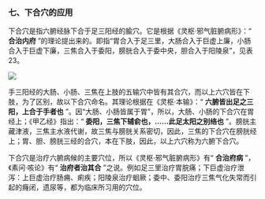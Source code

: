 ### 七、下合穴的应用

下合穴是指六腑经脉下合于足三阳经的腧穴。它是根据《灵枢·邪气脏腑病形》：“ **合治内府** ”的理论提出来的。即指“胃合入于足三里，大肠合入于巨虚上廉，小肠合入于巨虚下廉，三焦合入于委阳，膀胱合入于委中央，胆合入于阳陵泉”，见表23。

![](./img/表23.jpg)

手三阳经的大肠、小肠、三焦在上肢的五输穴中皆有其合穴，而以上六穴皆在下肢，为了区别，故以下合穴命名。其理论根据在《灵枢·本输》：“ **六腑皆出足之三阳，上合于手者也** ”。因“大肠、小肠皆属于胃”，所以，大肠、小肠的下合穴在胃经上；《甲乙经》指出：“ **委阳，三焦下辅俞也，……此足太阳之别络也** ”。膀胱主藏津液，三焦主水液代谢，故三焦与膀胱关系密切，因此，三焦的下合穴在膀胱经上；胃、胆、膀胱三经的合穴，本在下肢，因此，以上六穴称为六腑下合穴。

下合穴是治疗六腑病候的主要穴位，所以《灵枢·邪气脏腑病形》有“ **合治府病** ”，《素问·咳论》有“ **治府者治其合** ”之说。例如足三里治疗胃脘痛；下巨虚治疗泄泻：上巨虚治疗肠痈、痢疾；阳陵泉治疗蛔厥；委中、委阳治疗三焦气化失常而引起的癃闭，遗尿等，都为临床所习用的穴位。
